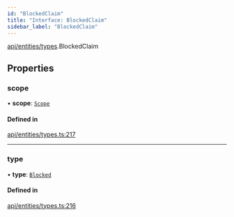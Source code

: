 ```yaml
---
id: "BlockedClaim"
title: "Interface: BlockedClaim"
sidebar_label: "BlockedClaim"
---
```


[api/entities/types](../../../../../modules/API/Entities/Types/Types.md).BlockedClaim

## Properties

### scope

• **scope**: [`Scope`](../Scope/Scope.md)

#### Defined in

[api/entities/types.ts:217](https://github.com/PolymeshAssociation/polymesh-sdk/blob/978e4ded6/src/api/entities/types.ts#L217)

___

### type

• **type**: [`Blocked`](../../../../../enums/API/Entities/Types/ClaimType/ClaimType.md#blocked)

#### Defined in

[api/entities/types.ts:216](https://github.com/PolymeshAssociation/polymesh-sdk/blob/978e4ded6/src/api/entities/types.ts#L216)

